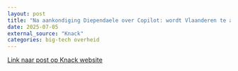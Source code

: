 ```yaml
---
layout: post
title: "Na aankondiging Diependaele over Copilot: wordt Vlaanderen te afhankelijk van een Amerikaans technologiebedrijf?"
date: 2025-07-05
external_source: "Knack"
categories: big-tech overheid
---
```

[Link naar post op Knack website](https://www.knack.be/nieuws/belgie/politiek/na-aankondiging-diependaele-over-copilot-wordt-vlaanderen-te-afhankelijk-van-een-amerikaans-technologiebedrijf/)